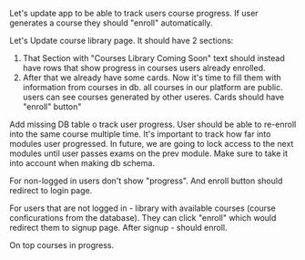 Let's update app to be able to track users course progress. 
If user generates a course they should "enroll" automatically.  




Let's Update course library page. It should have 2 sections:
1. That Section with "Courses Library Coming Soon" text should instead have rows that show progress in courses users already enrolled. 
2. After that we already have some cards. Now it's time to fill them with information from courses in db. all courses in our platform are public. users can see courses generated by other useres. Cards should have "enroll" button"

Add missing DB table o track user progress. User should be able to re-enroll into the same course multiple time. 
It's important to track how far into modules user progressed. In future, we are going to lock access to the next modules until user passes exams on the prev module. Make sure to take it into account when making db schema.

For non-logged in users don't show "progress". And enroll button should redirect to login page.

For users that are not logged in - library with available courses (course conficurations from the database).
They can click "enroll" which would redirect them to signup page. After signup - should enroll. 

On top courses in progress. 